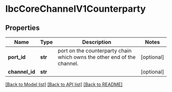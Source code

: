 # IbcCoreChannelV1Counterparty

## Properties
Name | Type | Description | Notes
------------ | ------------- | ------------- | -------------
**port_id** | **str** | port on the counterparty chain which owns the other end of the channel. | [optional] 
**channel_id** | **str** |  | [optional] 

[[Back to Model list]](../README.md#documentation-for-models) [[Back to API list]](../README.md#documentation-for-api-endpoints) [[Back to README]](../README.md)

